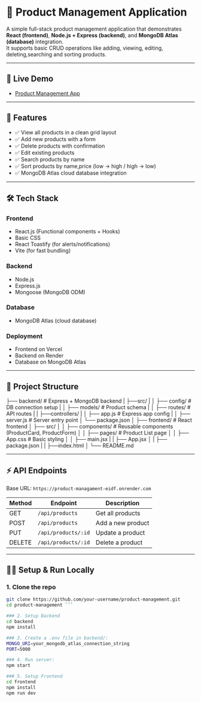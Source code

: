 # 🛒 Product Management Application

A simple full-stack product management application that demonstrates **React (frontend)**, **Node.js + Express (backend)**, and **MongoDB Atlas (database)** integration.  
It supports basic CRUD operations like adding, viewing, editing, deleting,searching and sorting products.

---

## 🚀 Live Demo
- [Product Management App](https://product-managament-kappa.vercel.app/)  
---

## 📌 Features
- ✅ View all products in a clean grid layout  
- ✅ Add new products with a form  
- ✅ Delete products with confirmation  
- ✅ Edit existing products  
- ✅ Search products by name  
- ✅ Sort products by name,price (low → high / high → low)  
- ✅ MongoDB Atlas cloud database integration  

---

## 🛠️ Tech Stack
### Frontend
- React.js (Functional components + Hooks)
- Basic CSS
- React Toastify (for alerts/notifications)
- Vite (for fast bundling)

### Backend
- Node.js
- Express.js
- Mongoose (MongoDB ODM)

### Database
- MongoDB Atlas (cloud database)

### Deployment
- Frontend on Vercel
- Backend on Render
- Database on MongoDB Atlas

---

## 📂 Project Structure
├── backend/ # Express + MongoDB backend
| ├──src/
| │ ├── config/ # DB connection setup
| │ ├── models/ # Product schema
| │ ├── routes/ # API routes
| | ├──controllers/
| │ ├── app.js # Express app config
| │ ├── server.js # Server entry point
│ └── package.json
│
├── frontend/ # React frontend
│ ├── src/
│ │ ├── components/ # Reusable components (ProductCard, ProductForm)
│ │ ├── pages/ # Product List page
│ │ ├── App.css # Basic styling
│ │ ├── main.jsx 
| | ├── App.jsx
│ | ├── package.json
| | ├──index.html
│
└── README.md

---

## ⚡ API Endpoints
Base URL: `https://product-managament-eidf.onrender.com`

| Method | Endpoint              | Description           |
|--------|-----------------------|-----------------------|
| GET    | `/api/products`       | Get all products      |
| POST   | `/api/products`       | Add a new product     |
| PUT    | `/api/products/:id`   | Update a product      |
| DELETE | `/api/products/:id`   | Delete a product      |

---

## 🧑‍💻 Setup & Run Locally

### 1. Clone the repo
```bash
git clone https://github.com/your-username/product-management.git
cd product-management ```

### 2. Setup Backend
cd backend
npm install

### 3. Create a .env file in backend/:
MONGO_URI=your_mongodb_atlas_connection_string
PORT=5000

### 4. Run server:
npm start

### 5. Setup Frontend
cd frontend
npm install
npm run dev


